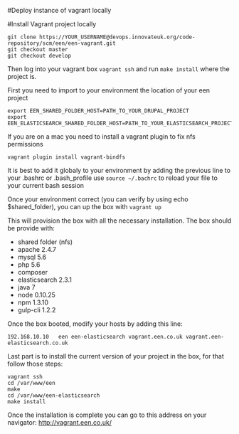 
#Deploy instance of vagrant locally

#Install Vagrant project locally
```
git clone https://YOUR_USERNAME@devops.innovateuk.org/code-repository/scm/een/een-vagrant.git
git checkout master
git checkout develop
```

Then log into your vagrant box `vagrant ssh` and run `make install` where the project is.


First you need to import to your environment the location of your een project
```
export EEN_SHARED_FOLDER_HOST=PATH_TO_YOUR_DRUPAL_PROJECT
export EEN_ELASTICSEARCH_SHARED_FOLDER_HOST=PATH_TO_YOUR_ELASTICSEARCH_PROJECT
```

If you are on a mac you need to install a vagrant plugin to fix nfs permissions
```
vagrant plugin install vagrant-bindfs
```

It is best to add it globaly to your environment by adding the previous line to your .bashrc or .bash_profile
use `source ~/.bachrc` to reload your file to your current bash session

Once your environment correct (you can verify by using echo $shared_folder), you can up the box with `vagrant up`

This will provision the box with all the necessary installation.
The box should be provide with:
- shared folder (nfs)
- apache 2.4.7
- mysql 5.6
- php 5.6
- composer
- elasticsearch 2.3.1
- java 7
- node 0.10.25
- npm 1.3.10
- gulp-cli 1.2.2

Once the box booted, modify your hosts by adding this line:
```
192.168.10.10   een een-elasticsearch vagrant.een.co.uk vagrant.een-elasticsearch.co.uk
```

Last part is to install the current version of your project in the box, for that follow those steps:
```
vagrant ssh
cd /var/www/een
make
cd /var/www/een-elasticsearch
make install
```

Once the installation is complete you can go to this address on your navigator:
http://vagrant.een.co.uk/